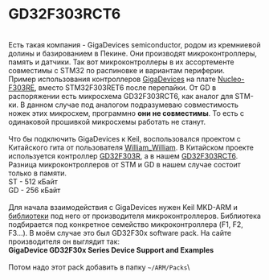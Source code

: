 # GD32F303RCT6
\
Есть такая компания - GigaDevices semiconductor, родом из кремниевой долины и базированием в Пекине. Они производят микроконтроллеры, память и датчики. Так вот микроконтроллеры в их ассортементе совместимы с STM32 по распиновке и вариантам периферии.\
Пример использования контроллеров [GigaDevices](https://www.gigadevice.com/products/microcontrollers/gd32) на плате [Nucleo-F303RE](https://www.st.com/en/evaluation-tools/nucleo-f303re.html), вместо STM32F303RET6 после перепайки. От GD в распоряжении есть микросхема GD32F303RCT6, как аналог для STM-ки. В данном случае под аналогом подразумеваю совместимость ножек этих микросхем, программно **они не совместимы**. То есть с одинаковой прошивкой микросхемы работать не станут.\
\
Что бы подключить GigaDevices к Keil, воспользовался проектом c Китайского гита от пользователя [William_William](https://gitee.com/william_william/GD32/tree/master). В Китайском проекте используется контроллер [GD32F303R](https://www.gigadevice.com/products/product-finder/?fwp_processor_type=cortex-m4&fwp_microcontrollers_product_series=gd32f303&fwp_microcontroller_part_number=GD32F303R), а в нашем [GD32F303RCT6](https://www.gigadevice.com/microcontroller/gd32f303rct6). Разница микроконтроллеров от STM и GD в нашем случае состоит только в памяти.\
ST - 512 кБайт\
GD - 256 кБайт\
\
Для начала взаимодействия с GigaDevices нужен Keil MKD-ARM и [библиотеки](https://www.keil.com/dd2/pack/#!#third-party-download-dialog) под него от производителя микроконтроллеров. Библиотека подбирается под конкретное семейство микроконтроллера (F1, F2, F3...). В моём случае это был GD32F30x software pack. На сайте производителя он выглядит так:\
**GigaDevice GD32F30x Series Device Support and Examples**\
\
Потом надо этот pack добавить в папку ```~/ARM/Packs```\

